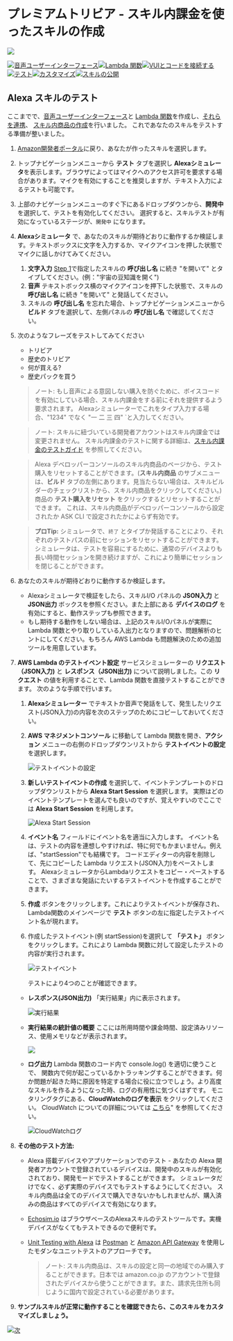 # プレミアムトリビア - スキル内課金を使ったスキルの作成
<img src="https://m.media-amazon.com/images/G/01/mobile-apps/dex/alexa/alexa-skills-kit/tutorials/quiz-game/header._TTH_.png" />

[![音声ユーザーインターフェース](https://m.media-amazon.com/images/G/01/mobile-apps/dex/alexa/alexa-skills-kit/tutorials/navigation/1-locked._TTH_.png)](./voice-user-interface.md)[![Lambda 関数](https://m.media-amazon.com/images/G/01/mobile-apps/dex/alexa/alexa-skills-kit/tutorials/navigation/2-locked._TTH_.png)](./lambda-function.md)[![VUIとコードを接続する](https://m.media-amazon.com/images/G/01/mobile-apps/dex/alexa/alexa-skills-kit/tutorials/navigation/3-locked._TTH_.png)](./connect-vui-to-code.md)[![テスト](https://m.media-amazon.com/images/G/01/mobile-apps/dex/alexa/alexa-skills-kit/tutorials/navigation/4-on._TTH_.png)](./testing.md)[![カスタマイズ](https://m.media-amazon.com/images/G/01/mobile-apps/dex/alexa/alexa-skills-kit/tutorials/navigation/5-off._TTH_.png)](./customization.md)[![スキルの公開](https://m.media-amazon.com/images/G/01/mobile-apps/dex/alexa/alexa-skills-kit/tutorials/navigation/6-off._TTH_.png)](./publication.md)

## Alexa スキルのテスト

ここまでで、[音声ユーザーインターフェース](./voice-user-interface.md)と [Lambda 関数](./lambda-function.md)を作成し、[それらを連携](./connect-vui-to-code.md)、 [スキル内商品の作成](./create-isp.md)を行いました。 これであなたのスキルをテストする準備が整いました。

1. [Amazon開発者ポータル](https://developer.amazon.com/edw/home.html#/skills/list)に戻り、あなたが作ったスキルを選択します。

1. トップナビゲーションメニューから **テスト** タブを選択し **Alexaシミュレータ**を表示します。ブラウザによってはマイクへのアクセス許可を要求する場合があります。マイクを有効にすることを推奨しますが、テキスト入力によるテストも可能です。

1. 上部のナビゲーションメニューのすぐ下にあるドロップダウンから、**開発中** を選択して、テストを有効化してください。 選択すると、スキルテストが有効になっているステージが、`開発中` になります。

1. **Alexaシミュレータ** で、あなたのスキルが期待どおりに動作するか検証します。テキストボックスに文字を入力するか、マイクアイコンを押した状態でマイクに話しかけてみてください。
	1. **文字入力** [Step 1](./1-voice-user-interface.md)で指定したスキルの **呼び出し名** に続き "を開いて" とタイプしてください。(例："宇宙の豆知識を開く")
	2. **音声** テキストボックス横のマイクアイコンを押下した状態で、スキルの **呼び出し名** に続き "を開いて" と発話してください。
	3. スキルの **呼び出し名** を忘れた場合、トップナビゲーションメニューから **ビルド** タブを選択して、左側パネルの **呼び出し名** で確認してください。

1. 次のようなフレーズをテストしてみてください
        
      * トリビア
      * 歴史のトリビア
      * 何が買える?
      * 歴史パックを買う

      > ノート: もし音声による意図しない購入を防ぐために、ボイスコードを有効にしている場合、スキル内課金をする前にそれを提供するよう要求されます。 Alexaシミュレーターでこれをタイプ入力する場合、"1234" でなく "一 二 三 四" `と入力してください。

      > ノート: スキルに紐づいている開発者アカウントはスキル内課金では変更されません。 スキル内課金のテストに関する詳細は、[スキル内課金のテストガイド](https://developer.amazon.com/docs/in-skill-purchase/isp-test-guide.html) を参照してください。

      > Alexa デベロッパーコンソールのスキル内商品のページから、テスト購入をリセットすることができます。(**スキル内商品** のサブメニューは、**ビルド** タブの左側にあります。見当たらない場合は、スキルビルダーのチェックリストから、スキル内商品をクリックしてください。) 商品の **テスト購入をリセット** をクリックするとリセットすることができます。 これは、スキル内商品がデベロッパーコンソールから設定されたか ASK CLI で設定されたかによらず有効です。

      > **プロTip:** シミュレータで、`終了` とタイプか発話することにより、それぞれのテストパスの前にセッションをリセットすることができます。 シミュレータは、テストを容易にするために、通常のデバイスよりも長い時間セッションを開き続けますが、これにより簡単にセッションを閉じることができます。

1. あなたのスキルが期待どおりに動作するか検証します。
	* Alexaシミュレータで検証をしたら、スキルI/O パネルの **JSON入力** と **JSON出力** ボックスを参照ください。また上部にある **デバイスのログ** を有効にすると、動作ステップも参照できます。
	* もし期待する動作をしない場合は、上記のスキルI/Oパネルが実際に Lambda 関数とやり取りしている入出力となりますので、問題解析のヒントにしてください。もちろん AWS Lambda も問題解決のための追加ツールを用意しています。

1.  **AWS Lambda のテストイベント設定** サービスシミュレーターの **リクエスト（JSON入力)** と **レスポンス（JSON出力)** について説明しました。この **リクエスト** の値を利用することで、Lambda 関数を直接テストすることができます。 次のような手順で行います。

    1.  **Alexaシミュレーター** でテキストか音声で発話をして、発生したリクエスト(JSON入力)の内容を次のステップのためにコピーしておいてください。

    2.  **AWS マネジメントコンソール** に移動して Lambda 関数を開き、**アクション** メニューの右側のドロップダウンリストから **テストイベントの設定** を選択します。

        ![テストイベントの設定](https://m.media-amazon.com/images/G/01/mobile-apps/dex/alexa/alexa-skills-kit/jp/tutorials/fact/4-5-2-configure-test-event.png)

    3.  **新しいテストイベントの作成** を選択して、イベントテンプレートのドロップダウンリストから **Alexa Start Session** を選択します。 実際はどのイベントテンプレートを選んでも良いのですが、覚えやすいのでここでは **Alexa Start Session** を利用します。
    
        ![Alexa Start Session](https://m.media-amazon.com/images/G/01/mobile-apps/dex/alexa/alexa-skills-kit/jp/tutorials/fact/4-5-3-alexa-start-session.png)

    4.  **イベント名** フィールドにイベント名を適当に入力します。 イベント名は、テストの内容を連想しやすければ、特に何でもかまいません。例えば、"startSession"でも結構です。 コードエディターの内容を削除して、先にコピーした Lambda リクエスト(JSON入力)をペーストします。 AlexaシミュレータからLambdaリクエストをコピー・ペーストすることで、さまざまな発話にたいするテストイベントを作成することができます。      

    5.  **作成** ボタンをクリックします。これによりテストイベントが保存され、Lambda関数のメインページで **テスト** ボタンの左に指定したテストイベント名が現れます。

    6. 作成したテストイベント(例 startSession)を選択して **「テスト」** ボタンをクリックします。これにより Lambda 関数に対して設定したテストの内容が実行されます。
    
        ![テストイベント](https://m.media-amazon.com/images/G/01/mobile-apps/dex/alexa/alexa-skills-kit/jp/tutorials/fact/4-5-5-save-and-test.png)
        
        テストにより4つのことが確認できます。

      *  **レスポンス(JSON出力)** 「実行結果」内に表示されます。

           ![実行結果](https://m.media-amazon.com/images/G/01/mobile-apps/dex/alexa/alexa-skills-kit/jp/tutorials/fact/4-5-5-1-execution-result.png)


      *  **実行結果の統計値の概要** ここには所用時間や課金時間、設定済みリソース、使用メモリなどが表示されます。

           ![](https://m.media-amazon.com/images/G/01/mobile-apps/dex/alexa/alexa-skills-kit/tutorials/general/4-5-5-2-summary._TTH_.png)

      *  **ログ出力**  Lambda 関数のコード内で console.log() を適切に使うことで、 関数内で何が起こっているかトラッキングすることができます。何か問題が起きた時に原因を特定する場合に役に立つでしょう。より高度なスキルを作るようになった時、ログの有用性に気づくはずです。
        モニタリングタグにある、**CloudWatchのログを表示** をクリックしてください。 CloudWatch についての詳細については [こちら](https://console.aws.amazon.com/cloudwatch/home?region=us-east-1#logs:)" を参照してください。

           ![CloudWatchログ](https://m.media-amazon.com/images/G/01/mobile-apps/dex/alexa/alexa-skills-kit/jp/tutorials/fact/4-5-5-2-summary.png)
        
7.  **その他のテスト方法:**
    *  Alexa 搭載デバイスやアプリケーションでのテスト - あなたの Alexa 開発者アカウントで登録されているデバイスは、開発中のスキルが有効化されており、開発モードでテストすることができます。 シミュレータだけでなく、必ず実際のデバイスでもテストするようにしてください。 スキル内商品は全てのデバイスで購入できないかもしれませんが、購入済みの商品はすべてのデバイスで有効になります。
    *  [Echosim.io](https://echosim.io) はブラウザベースのAlexaスキルのテストツールです。実機デバイスがなくてもテストできるので便利です。
    *  [Unit Testing with Alexa](https://github.com/alexa/alexa-cookbook/tree/master/testing/postman/README.md) は [Postman](http://getpostman.com) と [Amazon API Gateway](http://aws.amazon.com/apigateway) を使用したモダンなユニットテストのアプローチです。

        > ノート: スキル内商品は、スキルの設定と同一の地域でのみ購入することができます。日本では amazon.co.jp のアカウントで登録されたデバイスから使うことができます。また、請求先住所も同じように国内で設定されている必要があります。

8.  **サンプルスキルが正常に動作することを確認できたら、このスキルをカスタマイズしましょう。**

[![次](https://m.media-amazon.com/images/G/01/mobile-apps/dex/alexa/alexa-skills-kit/tutorials/general/buttons/button_next_customization._TTH_.png)](./customization.md)
